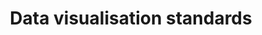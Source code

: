 ---
layout: article
title: "Data visualisation standards"
description: "Data visualisation standards at the NHSBSA"
status: DRAFT
tags: [data-home, data-viz-home]
order:
  data-home: 2
  data-viz-home: 1
related:
  tag: data-viz-home
review:
    last_reviewed_date: 2024-12-20
    review_cycle: ANNUAL
issuesheet:
    reference: 
    author: "Helen O'Donnell"
    owner:  "Helen O'Donnell"
    issued_to: "DDaT"
    issued_reason: "Guidance"
    approved_by: "Data Visualisation Community of Practice"
    approval_date: 2024-12-20
    revisions:
        - version: "1.0"
          date: 2024-12-20
          amended_by: "IT"
          approved_by: "HOD"
          details: "2024-12-20"
---